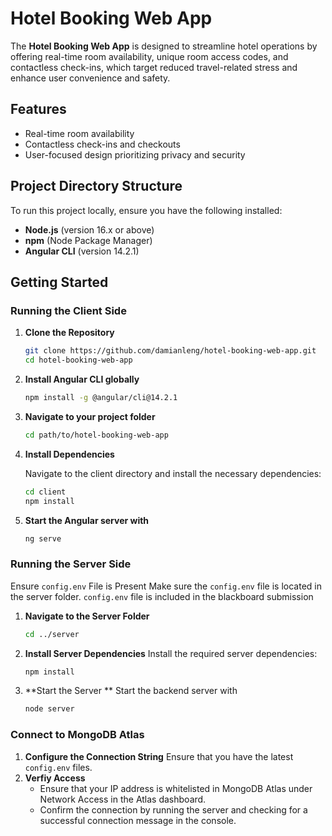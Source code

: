 # Hotel Booking Web App

The **Hotel Booking Web App** is designed to streamline hotel operations by offering real-time room availability, unique room access codes, and contactless check-ins, which target reduced travel-related stress and enhance user convenience and safety.

## Features

- Real-time room availability
- Contactless check-ins and checkouts
- User-focused design prioritizing privacy and security

## Project Directory Structure

To run this project locally, ensure you have the following installed:

- **Node.js** (version 16.x or above)
- **npm** (Node Package Manager)
- **Angular CLI** (version 14.2.1)

## Getting Started
### Running the Client Side
1. **Clone the Repository**

   ```bash
   git clone https://github.com/damianleng/hotel-booking-web-app.git
   cd hotel-booking-web-app
   
2. **Install Angular CLI globally**

   ```bash
   npm install -g @angular/cli@14.2.1

3. **Navigate to your project folder**

   ```bash
   cd path/to/hotel-booking-web-app
4. **Install Dependencies**

   Navigate to the client directory and install the necessary dependencies:

   ```bash
   cd client
   npm install
5. **Start the Angular server with**
   ```bash
   ng serve
### Running the Server Side
Ensure `config.env` File is Present
Make sure the `config.env` file is located in the server folder. `config.env` file is included in the blackboard submission
1. **Navigate to the Server Folder**
    ```bash
    cd ../server
2. **Install Server Dependencies**
   Install the required server dependencies:
    ```bash
    npm install
3. **Start the Server **
   Start the backend server with
   ```bash
   node server
### Connect to MongoDB Atlas
1. **Configure the Connection String**
   Ensure that you have the latest `config.env` files.
2. **Verfiy Access**
    - Ensure that your IP address is whitelisted in MongoDB Atlas under Network Access in the Atlas dashboard.
    - Confirm the connection by running the server and checking for a successful connection message in the console.
    

